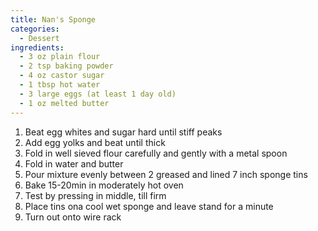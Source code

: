 ```yaml
---
title: Nan's Sponge
categories:
  - Dessert
ingredients:
  - 3 oz plain flour
  - 2 tsp baking powder
  - 4 oz castor sugar
  - 1 tbsp hot water
  - 3 large eggs (at least 1 day old)
  - 1 oz melted butter
---
```

1. Beat egg whites and sugar hard until stiff peaks
2. Add egg yolks and beat until thick
3. Fold in well sieved flour carefully and gently with a metal spoon
4. Fold in water and butter
5. Pour mixture evenly between 2 greased and lined 7 inch sponge tins
6. Bake 15-20min in moderately hot oven
7. Test by pressing in middle, till firm
8. Place tins ona  cool wet sponge and leave stand for a minute
9. Turn out onto wire rack